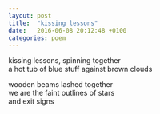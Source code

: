 ```yaml
---
layout: post
title:  "kissing lessons"
date:   2016-06-08 20:12:48 +0100
categories: poem
---
```


kissing lessons, spinning together  
a hot tub of blue stuff against brown clouds  

wooden beams lashed together  
we are the faint outlines of stars  
and exit signs
